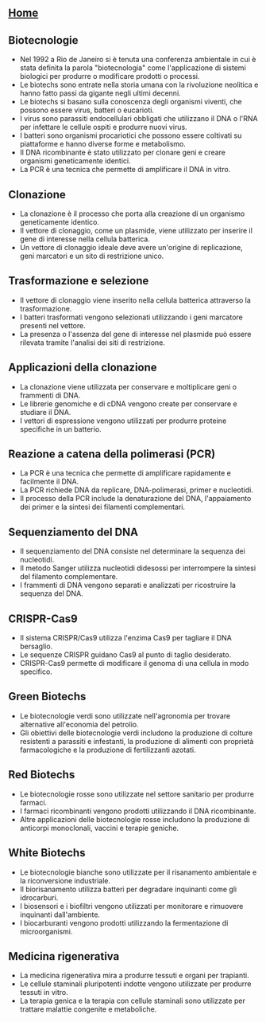 [Home](../index.html)
---
## Biotecnologie
- Nel 1992 a Rio de Janeiro si è tenuta una conferenza ambientale in cui è stata definita la parola "biotecnologia" come l'applicazione di sistemi biologici per produrre o modificare prodotti o processi.
- Le biotechs sono entrate nella storia umana con la rivoluzione neolitica e hanno fatto passi da gigante negli ultimi decenni.
- Le biotechs si basano sulla conoscenza degli organismi viventi, che possono essere virus, batteri o eucarioti.
- I virus sono parassiti endocellulari obbligati che utilizzano il DNA o l'RNA per infettare le cellule ospiti e produrre nuovi virus.
- I batteri sono organismi procariotici che possono essere coltivati su piattaforme e hanno diverse forme e metabolismo.
- Il DNA ricombinante è stato utilizzato per clonare geni e creare organismi geneticamente identici.
- La PCR è una tecnica che permette di amplificare il DNA in vitro.

## Clonazione
- La clonazione è il processo che porta alla creazione di un organismo geneticamente identico.
- Il vettore di clonaggio, come un plasmide, viene utilizzato per inserire il gene di interesse nella cellula batterica.
- Un vettore di clonaggio ideale deve avere un'origine di replicazione, geni marcatori e un sito 
di restrizione unico.

## Trasformazione e selezione
- Il vettore di clonaggio viene inserito nella cellula batterica attraverso la trasformazione.
- I batteri trasformati vengono selezionati utilizzando i geni marcatore presenti nel vettore.
- La presenza o l'assenza del gene di interesse nel plasmide può essere rilevata tramite l'analisi dei siti di restrizione.

## Applicazioni della clonazione
- La clonazione viene utilizzata per conservare e moltiplicare geni o frammenti di DNA.
- Le librerie genomiche e di cDNA vengono create per conservare e studiare il DNA.
- I vettori di espressione vengono utilizzati per produrre proteine specifiche in un batterio.

## Reazione a catena della polimerasi (PCR)
- La PCR è una tecnica che permette di amplificare rapidamente e facilmente il DNA.
- La PCR richiede DNA da replicare, DNA-polimerasi, primer e nucleotidi.
- Il processo della PCR include la denaturazione del DNA, l'appaiamento dei primer e la sintesi dei filamenti complementari.

## Sequenziamento del DNA
- Il sequenziamento del DNA consiste nel determinare la sequenza dei nucleotidi.
- Il metodo Sanger utilizza nucleotidi didesossi per interrompere la sintesi del filamento complementare.
- I frammenti di DNA vengono separati e analizzati per ricostruire la sequenza del DNA.

## CRISPR-Cas9
- Il sistema CRISPR/Cas9 utilizza l'enzima Cas9 per tagliare il DNA bersaglio.
- Le sequenze CRISPR guidano Cas9 al punto di taglio desiderato.
- CRISPR-Cas9 permette di modificare il genoma di una cellula in modo specifico.

## Green Biotechs
- Le biotecnologie verdi sono utilizzate nell'agronomia per trovare alternative all'economia del petrolio.
- Gli obiettivi delle biotecnologie verdi includono la produzione di colture resistenti a parassiti e infestanti, la produzione di alimenti con proprietà farmacologiche e la produzione di fertilizzanti azotati.

## Red Biotechs
- Le biotecnologie rosse sono utilizzate nel settore sanitario per produrre farmaci.
- I farmaci ricombinanti vengono prodotti utilizzando il DNA ricombinante.
- Altre applicazioni delle biotecnologie rosse includono la produzione di anticorpi monoclonali, vaccini e terapie geniche.

## White Biotechs
- Le biotecnologie bianche sono utilizzate per il risanamento ambientale e la riconversione industriale.
- Il biorisanamento utilizza batteri per degradare inquinanti come gli idrocarburi.
- I biosensori e i biofiltri vengono utilizzati per monitorare e rimuovere inquinanti dall'ambiente.
- I biocarburanti vengono prodotti utilizzando la fermentazione di microorganismi.

## Medicina rigenerativa
- La medicina rigenerativa mira a produrre tessuti e organi per trapianti.
- Le cellule staminali pluripotenti indotte vengono utilizzate per produrre tessuti in vitro.
- La terapia genica e la terapia con cellule staminali sono utilizzate per trattare malattie congenite e metaboliche.